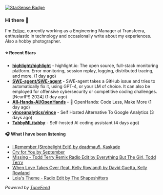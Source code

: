 <a href="https://starsense.app/developer-types" target="_blank"><img src="https://starsense.app/api/badge/?user=valtlfelipe" alt="StarSense Badge"></a>

### Hi there 👋

I'm [Felipe](https://felipevm.com), currently working as a Engineering Manager at Transfeera, enthusiastic in technology and occasionally write about my experiences. Also a hobby photographer.

#### ⭐ Recent Stars
- **[highlight/highlight](https://github.com/highlight/highlight)** - highlight.io: The open source, full-stack monitoring platform. Error monitoring, session replay, logging, distributed tracing, and more. (1 day ago)
- **[SWE-agent/SWE-agent](https://github.com/SWE-agent/SWE-agent)** - SWE-agent takes a GitHub issue and tries to automatically fix it, using GPT-4, or your LM of choice. It can also be employed for offensive cybersecurity or competitive coding challenges. [NeurIPS 2024]  (1 day ago)
- **[All-Hands-AI/OpenHands](https://github.com/All-Hands-AI/OpenHands)** - 🙌 OpenHands: Code Less, Make More (1 day ago)
- **[vinceanalytics/vince](https://github.com/vinceanalytics/vince)** - Self Hosted Alternative To Google Analytics (3 days ago)
- **[TabbyML/tabby](https://github.com/TabbyML/tabby)** - Self-hosted AI coding assistant (4 days ago)

#### 🎧 What I have been listening
- [I Remember (Strobelight Edit) by deadmau5, Kaskade](https://open.spotify.com/track/2OZrV4yyOZNuEFx22VVfFm)
- [Cry for You by September](https://open.spotify.com/track/1mvZErZBp7WZT3HfGBykao)
- [Missing - Todd Terry Remix Radio Edit by Everything But The Girl, Todd Terry](https://open.spotify.com/track/7HWyA12GJhcn866OJ0QHkt)
- [When Love Takes Over (feat. Kelly Rowland) by David Guetta, Kelly Rowland](https://open.spotify.com/track/0GWGZA5mxo9nHuSyrj70uo)
- [Lola&#39;s Theme - Radio Edit by The Shapeshifters](https://open.spotify.com/track/2SCP5oOX5OSp5RT83h2rs0)

_Powered by [TuneFeed](https://tunefeed.app?ref=github.com)_



